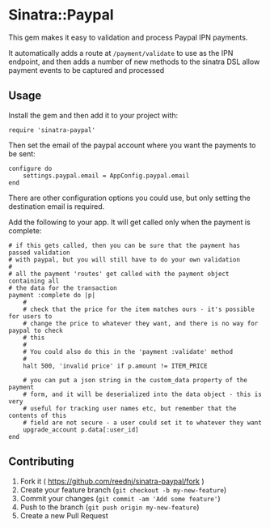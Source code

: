 # Sinatra::Paypal

This gem makes it easy to validation and process Paypal IPN payments.

It automatically adds a route at `/payment/validate` to use as the IPN endpoint, and then adds a number of new methods to the sinatra DSL allow payment events to be captured and processed

## Usage

Install the gem and then add it to your project with:

	require 'sinatra-paypal'

Then set the email of the paypal account where you want the payments to be sent:

	configure do
		settings.paypal.email = AppConfig.paypal.email
	end

There are other configuration options you could use, but only setting the destination email is required.

Add the following to your app. It will get called only when the payment is complete:
	
	# if this gets called, then you can be sure that the payment has passed validation
	# with paypal, but you will still have to do your own validation
	#
	# all the payment 'routes' get called with the payment object containing all
	# the data for the transaction
	payment :complete do |p|
		#
		# check that the price for the item matches ours - it's possible for users to
		# change the price to whatever they want, and there is no way for paypal to check
		# this
		#
		# You could also do this in the 'payment :validate' method
		#
		halt 500, 'invalid price' if p.amount != ITEM_PRICE

		# you can put a json string in the custom_data property of the payment
		# form, and it will be deserialized into the data object - this is very 
		# useful for tracking user names etc, but remember that the contents of this
		# field are not secure - a user could set it to whatever they want
		upgrade_account p.data[:user_id]
	end

## Contributing

1. Fork it ( https://github.com/reednj/sinatra-paypal/fork )
2. Create your feature branch (`git checkout -b my-new-feature`)
3. Commit your changes (`git commit -am 'Add some feature'`)
4. Push to the branch (`git push origin my-new-feature`)
5. Create a new Pull Request
